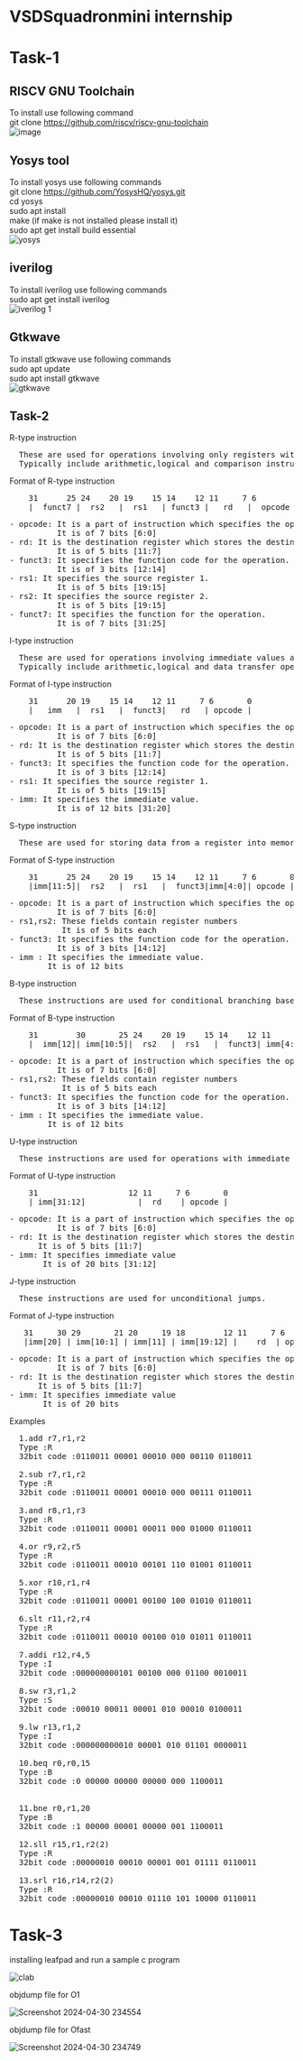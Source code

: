 # VSDSquadronmini internship
# Task-1
## RISCV GNU Toolchain
To install use following command    
git clone https://github.com/riscv/riscv-gnu-toolchain  
![image](https://github.com/Sivasrikiran2004/VSDSquadronmini/assets/162977948/32043ca8-8684-43c3-a887-da0744c889b2)
## Yosys tool 
To install yosys use following commands   
git clone https://github.com/YosysHQ/yosys.git  
cd yosys  
sudo apt install  
make (if make is not installed please install it)  
sudo apt get install build essential  
![yosys](https://github.com/Sivasrikiran2004/VSDSquadronmini/assets/162977948/6c79419c-441f-4a5b-8924-7116404999c4)
## iverilog
To install iverilog use following commands    
sudo apt get install iverilog  
![iverilog 1](https://github.com/Sivasrikiran2004/VSDSquadronmini/assets/162977948/d32cfa94-7b72-4635-b6c3-5a718222b962)  
## Gtkwave
To install gtkwave use following commands  
sudo apt update  
sudo apt install gtkwave  
![gtkwave](https://github.com/Sivasrikiran2004/VSDSquadronmini/assets/162977948/88831ff2-a15f-4fd4-914b-dd0ba61fd6c1)  

## Task-2  
R-type instruction
<pre>
  These are used for operations involving only registers without immediate values.  
  Typically include arithmetic,logical and comparison instructions. 
</pre>
Format of R-type instruction
<pre>
    31      25 24    20 19    15 14    12 11     7 6        0  
    |  funct7 |  rs2   |  rs1   | funct3 |   rd   |  opcode | 
</pre>
<pre>
- opcode: It is a part of instruction which specifies the operation to be performed.  
          It is of 7 bits [6:0]
- rd: It is the destination register which stores the destination address.  
          It is of 5 bits [11:7]  
- funct3: It specifies the function code for the operation.  
          It is of 3 bits [12:14]  
- rs1: It specifies the source register 1.  
          It is of 5 bits [19:15]  
- rs2: It specifies the source register 2.  
          It is of 5 bits [19:15]  
- funct7: It specifies the function for the operation.  
          It is of 7 bits [31:25]  
</pre>
  
I-type instruction  
<pre>
  These are used for operations involving immediate values along with registers.  
  Typically include arithmetic,logical and data transfer operations.  
</pre>
Format of I-type instruction
<pre>
    31      20 19    15 14    12 11     7 6       0
    |   imm   |  rs1   |  funct3|   rd   | opcode |
</pre>
<pre>
- opcode: It is a part of instruction which specifies the operation to be performed.  
          It is of 7 bits [6:0]
- rd: It is the destination register which stores the destination address.  
          It is of 5 bits [11:7]
- funct3: It specifies the function code for the operation.  
          It is of 3 bits [12:14]
- rs1: It specifies the source register 1.  
          It is of 5 bits [19:15]
- imm: It specifies the immediate value.
          It is of 12 bits [31:20]  
</pre>
S-type instruction
<pre>
  These are used for storing data from a register into memory.
</pre>  
Format of S-type instruction  
<pre>
    31      25 24    20 19    15 14    12 11     7 6       0
    |imm[11:5]|  rs2   |  rs1   |  funct3|imm[4:0]| opcode |
</pre>
<pre>
- opcode: It is a part of instruction which specifies the operation to be performed.  
          It is of 7 bits [6:0]  
- rs1,rs2: These fields contain register numbers  
           It is of 5 bits each  
- funct3: It specifies the function code for the operation.  
          It is of 3 bits [14:12]  
- imm : It specifies the immediate value.
        It is of 12 bits
</pre>
B-type instruction
<pre>
  These instructions are used for conditional branching based on a condition evaluated from comparing two register values.
</pre>
Format of B-type instruction
<pre>
    31        30       25 24    20 19    15 14    12 11       8        7 6       0
    |  imm[12]| imm[10:5]|  rs2   |  rs1   |  funct3| imm[4:1]| imm[11] | opcode |
</pre>
<pre>
- opcode: It is a part of instruction which specifies the operation to be performed.  
          It is of 7 bits [6:0]  
- rs1,rs2: These fields contain register numbers  
           It is of 5 bits each  
- funct3: It specifies the function code for the operation.  
          It is of 3 bits [14:12]  
- imm : It specifies the immediate value.
        It is of 12 bits
</pre>
U-type instruction 
<pre>
  These instructions are used for operations with immediate values that are wider than 12 bits.
</pre>
Format of U-type instruction
<pre>
    31                   12 11     7 6       0
    | imm[31:12]           |  rd    | opcode |
</pre>
<pre>
- opcode: It is a part of instruction which specifies the operation to be performed.  
          It is of 7 bits [6:0]  
- rd: It is the destination register which stores the destination address.  
      It is of 5 bits [11:7]  
- imm: It specifies immediate value
       It is of 20 bits [31:12]  
</pre>
J-type instruction 
<pre>
  These instructions are used for unconditional jumps.
</pre>
Format of J-type instruction
<pre>
   31     30 29       21 20     19 18        12 11     7 6       0
   |imm[20] | imm[10:1] | imm[11] | imm[19:12] |    rd  | opcode |
</pre>
<pre>
- opcode: It is a part of instruction which specifies the operation to be performed.  
          It is of 7 bits [6:0]  
- rd: It is the destination register which stores the destination address.  
      It is of 5 bits [11:7]  
- imm: It specifies immediate value
       It is of 20 bits 
</pre>
Examples
<pre>
  1.add r7,r1,r2
  Type :R
  32bit code :0110011 00001 00010 000 00110 0110011

  2.sub r7,r1,r2
  Type :R
  32bit code :0110011 00001 00010 000 00111 0110011

  3.and r8,r1,r3
  Type :R
  32bit code :0110011 00001 00011 000 01000 0110011

  4.or r9,r2,r5
  Type :R
  32bit code :0110011 00010 00101 110 01001 0110011

  5.xor r10,r1,r4
  Type :R
  32bit code :0110011 00001 00100 100 01010 0110011

  6.slt r11,r2,r4
  Type :R
  32bit code :0110011 00010 00100 010 01011 0110011

  7.addi r12,r4,5
  Type :I
  32bit code :000000000101 00100 000 01100 0010011 

  8.sw r3,r1,2
  Type :S
  32bit code :00010 00011 00001 010 00010 0100011

  9.lw r13,r1,2
  Type :I
  32bit code :000000000010 00001 010 01101 0000011

  10.beq r0,r0,15
  Type :B
  32bit code :0 00000 00000 00000 000 1100011


  11.bne r0,r1,20
  Type :B
  32bit code :1 00000 00001 00000 001 1100011

  12.sll r15,r1,r2(2)
  Type :R
  32bit code :00000010 00010 00001 001 01111 0110011

  13.srl r16,r14,r2(2)
  Type :R
  32bit code :00000010 00010 01110 101 10000 0110011
</pre>

# Task-3
installing leafpad and run a sample c program 

![clab](https://github.com/Sivasrikiran2004/VSDSquadronmini/assets/162977948/a6e004e1-b506-4eb5-82af-44e55cc57f73)      

objdump file for O1  

![Screenshot 2024-04-30 234554](https://github.com/Sivasrikiran2004/VSDSquadronmini/assets/162977948/31baebbc-f201-4189-873b-16d9130c14c8)   

objdump file for Ofast  

![Screenshot 2024-04-30 234749](https://github.com/Sivasrikiran2004/VSDSquadronmini/assets/162977948/7a3fbf10-2f5f-4539-9ea5-8563055e431e)  

